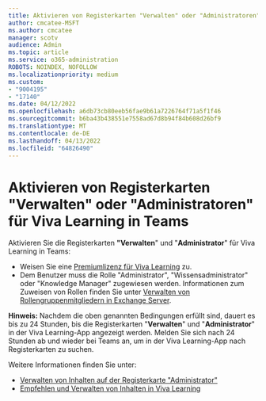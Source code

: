 ```yaml
---
title: Aktivieren von Registerkarten "Verwalten" oder "Administratoren" für Viva Learning in Teams
author: cmcatee-MSFT
ms.author: cmcatee
manager: scotv
audience: Admin
ms.topic: article
ms.service: o365-administration
ROBOTS: NOINDEX, NOFOLLOW
ms.localizationpriority: medium
ms.custom:
- "9004195"
- "17140"
ms.date: 04/12/2022
ms.openlocfilehash: a6db73cb80eeb56fae9b61a7226764f71a5f1f46
ms.sourcegitcommit: b6ba43b438551e7558ad67d8b94f84b608d26bf9
ms.translationtype: MT
ms.contentlocale: de-DE
ms.lasthandoff: 04/13/2022
ms.locfileid: "64826490"
---
```

# <a name="enable-manage-or-admin-tabs-for-viva-learning-in-teams"></a>Aktivieren von Registerkarten "Verwalten" oder "Administratoren" für Viva Learning in Teams

Aktivieren Sie die Registerkarten **"Verwalten**" und "**Administrator**" für Viva Learning in Teams:

- Weisen Sie eine [Premiumlizenz für Viva Learning](https://www.microsoft.com/microsoft-viva/learning?activetab=pivot:overviewtab&rtc=1#office-SKUChooser-wdv2jeb) zu.  
- Dem Benutzer muss die Rolle "Administrator", "Wissensadministrator" oder "Knowledge Manager" zugewiesen werden. Informationen zum Zuweisen von Rollen finden Sie unter [Verwalten von Rollengruppenmitgliedern in Exchange Server](https://docs.microsoft.com/exchange/permissions/role-group-members).

**Hinweis:** Nachdem die oben genannten Bedingungen erfüllt sind, dauert es bis zu 24 Stunden, bis die Registerkarten "**Verwalten**" und "**Administrator**" in der Viva Learning-App angezeigt werden. Melden Sie sich nach 24 Stunden ab und wieder bei Teams an, um in der Viva Learning-App nach Registerkarten zu suchen.  

Weitere Informationen finden Sie unter:

- [Verwalten von Inhalten auf der Registerkarte "Administrator"](https://docs.microsoft.com/viva/learning/use-tabs)
- [Empfehlen und Verwalten von Inhalten in Viva Learning](https://support.microsoft.com/office/recommend-and-manage-content-in-viva-learning-77f9dcbf-41a8-4b19-b4d1-b99c406f37b8)
